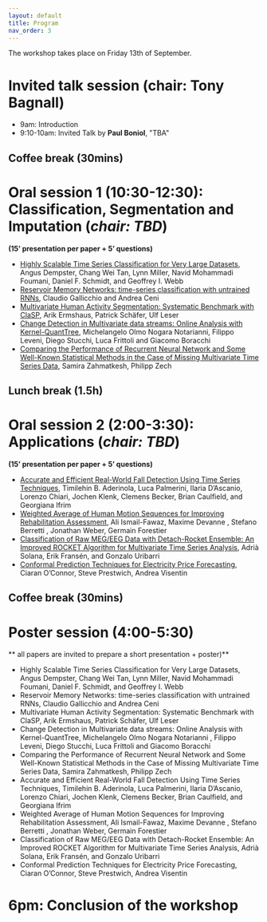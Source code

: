 ```yaml
---
layout: default
title: Program
nav_order: 3
---
```


The workshop takes place on Friday 13th of September.

# Invited talk session (chair: Tony Bagnall)

- 9am: Introduction
- 9:10-10am: Invited Talk by **Paul Boniol**, "TBA"

## Coffee break (30mins)

# Oral session 1 (10:30-12:30): Classification, Segmentation and Imputation (*chair: TBD*)
**(15’ presentation per paper + 5’ questions)**


* [Highly Scalable Time Series Classification for Very Large Datasets](https://github.com/ecml-aaltd/aaltd2024/blob/main/articles/Dempster_AALTD24.pdf), Angus Dempster, Chang Wei Tan, Lynn Miller, Navid Mohammadi Foumani, Daniel F. Schmidt, and Geoffrey I. Webb
* [Reservoir Memory Networks: time-series classification with untrained RNNs](https://github.com/ecml-aaltd/aaltd2024/blob/main/articles/Gallicchio_AALTD24.pdf), Claudio Gallicchio and Andrea Ceni
* [Multivariate Human Activity Segmentation: Systematic Benchmark with ClaSP](https://github.com/ecml-aaltd/aaltd2024/blob/main/articles/Ermshaus_AALTD24.pdf), Arik Ermshaus, Patrick Schäfer, Ulf Leser
* [Change Detection in Multivariate data streams: Online Analysis with Kernel-QuantTree](https://github.com/ecml-aaltd/aaltd2024/blob/main/articles/Notarianni_AALTD24.pdf), Michelangelo Olmo Nogara Notarianni, Filippo Leveni, Diego Stucchi, Luca Frittoli and Giacomo Boracchi
* [Comparing the Performance of Recurrent Neural Network and Some Well-Known Statistical Methods in the Case of Missing Multivariate Time Series Data](./articles/Zahmatkesh_AALTD2024.pdf), Samira Zahmatkesh, Philipp Zech

## Lunch break (1.5h)

# Oral session 2 (2:00-3:30): Applications (*chair: TBD*)
**(15’ presentation per paper + 5’ questions)**

* [Accurate and Efficient Real-World Fall Detection Using Time Series Techniques](https://github.com/ecml-aaltd/aaltd2024/blob/main/articles/Aderinola_AALTD24.pdf), Timilehin B. Aderinola, Luca Palmerini, Ilaria D’Ascanio, Lorenzo Chiari, Jochen Klenk, Clemens Becker, Brian Caulfield, and Georgiana Ifrim
* [Weighted Average of Human Motion Sequences for Improving Rehabilitation Assessment](https://github.com/ecml-aaltd/aaltd2024/blob/main/articles/Fawaz_AALTD24.pdf), Ali Ismail-Fawaz, Maxime Devanne , Stefano Berretti , Jonathan Weber, Germain Forestier
* [Classification of Raw MEG/EEG Data with Detach-Rocket Ensemble: An Improved ROCKET Algorithm for Multivariate Time Series Analysis](https://github.com/ecml-aaltd/aaltd2024/blob/main/articles/Solana_AALTD24.pdf), Adrià Solana, Erik Fransén, and Gonzalo Uribarri
* [Conformal Prediction Techniques for Electricity Price Forecasting](https://github.com/ecml-aaltd/aaltd2024/blob/main/articles/Ciaran_AALTD24.pdf), Ciaran O’Connor, Steve Prestwich, Andrea Visentin

## Coffee break (30mins)

# Poster session (4:00-5:30)
** all papers are invited to prepare a short presentation + poster)**

* Highly Scalable Time Series Classification for Very Large Datasets, Angus Dempster, Chang Wei Tan, Lynn Miller, Navid Mohammadi Foumani, Daniel F. Schmidt, and Geoffrey I. Webb
* Reservoir Memory Networks: time-series classification with untrained RNNs, Claudio Gallicchio and Andrea Ceni
* Multivariate Human Activity Segmentation: Systematic Benchmark with ClaSP, Arik Ermshaus, Patrick Schäfer, Ulf Leser
* Change Detection in Multivariate data streams: Online Analysis with Kernel-QuantTree, Michelangelo Olmo Nogara Notarianni , Filippo Leveni, Diego Stucchi, Luca Frittoli and Giacomo Boracchi
* Comparing the Performance of Recurrent Neural Network and Some Well-Known Statistical Methods in the Case of Missing Multivariate Time Series Data, Samira Zahmatkesh, Philipp Zech
* Accurate and Efficient Real-World Fall Detection Using Time Series Techniques, Timilehin B. Aderinola, Luca Palmerini, Ilaria D’Ascanio, Lorenzo Chiari, Jochen Klenk, Clemens Becker, Brian Caulfield, and Georgiana Ifrim
* Weighted Average of Human Motion Sequences for Improving Rehabilitation Assessment, Ali Ismail-Fawaz, Maxime Devanne , Stefano Berretti , Jonathan Weber, Germain Forestier
* Classification of Raw MEG/EEG Data with Detach-Rocket Ensemble: An Improved ROCKET Algorithm for Multivariate Time Series Analysis, Adrià Solana, Erik Fransén, and Gonzalo Uribarri
* Conformal Prediction Techniques for Electricity Price Forecasting, Ciaran O’Connor, Steve Prestwich, Andrea Visentin


# 6pm: Conclusion of the workshop
